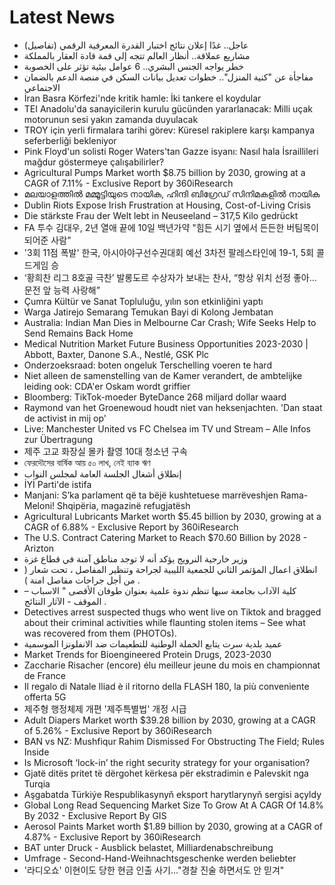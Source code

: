 # Latest News
-  عاجل.. غدًا إعلان نتائج اختبار القدرة المعرفية الرقمي (تفاصيل)
-  مشاريع عملاقة.. أنظار العالم تتجه إلى قمة قادة العقار بالمملكة
-  خطر يواجه الجنس البشري.. 6 عوامل بيئية تؤثر على الخصوبة
-  مفاجأة عن "كنية المنزل".. خطوات تعديل بيانات السكن في منصة الدعم بالضمان الاجتماعي
-  İran Basra Körfezi'nde kritik hamle: İki tankere el koydular
-  TEI Anadolu'da sanayicilerin kurulu gücünden yararlanacak: Milli uçak motorunun sesi yakın zamanda duyulacak
-  TROY için yerli firmalara tarihi görev: Küresel rakiplere karşı kampanya seferberliği bekleniyor
-  Pink Floyd'un solisti Roger Waters'tan Gazze isyanı: Nasıl hala İsraillileri mağdur göstermeye çalışabilirler?
-  Agricultural Pumps Market worth $8.75 billion by 2030, growing at a CAGR of 7.11% - Exclusive Report by 360iResearch
-  മലയാളത്തിൽ മമ്മൂട്ടിയുടെ നായിക, ഹിന്ദി ബിഗ്രേഡ് സിനിമകളിൽ നായിക
-  Dublin Riots Expose Irish Frustration at Housing, Cost-of-Living Crisis
-  Die stärkste Frau der Welt lebt in Neuseeland – 317,5 Kilo gedrückt
-  FA 투수 김대우, 2년 열애 끝에 10일 백년가약 "힘든 시기 옆에서 든든한 버팀목이 되어준 사람"
-  '3회 11점 폭발' 한국, 아시아야구선수권대회 예선 3차전 팔레스타인에 19-1, 5회 콜드게임 승
-  ‘황희찬 리그 8호골 극찬’ 발롱도르 수상자가 보내는 찬사, “항상 위치 선정 좋아...문전 앞 능력 사랑해”
-  Çumra Kültür ve Sanat Topluluğu, yılın son etkinliğini yaptı
-  Warga Jatirejo Semarang Temukan Bayi di Kolong Jembatan
-  Australia: Indian Man Dies in Melbourne Car Crash; Wife Seeks Help to Send Remains Back Home
-  Medical Nutrition Market Future Business Opportunities 2023-2030 | Abbott, Baxter, Danone S.A., Nestlé, GSK Plc
-  Onderzoeksraad: boten ongeluk Terschelling voeren te hard
-  Niet alleen de samenstelling van de Kamer verandert, de ambtelijke leiding ook: CDA'er Oskam wordt griffier
-  Bloomberg: TikTok-moeder ByteDance 268 miljard dollar waard
-  Raymond van het Groenewoud houdt niet van heksenjachten. 'Dan staat de activist in mij op'
-  Live: Manchester United vs FC Chelsea im TV und Stream – Alle Infos zur Übertragung
-  제주 고교 화장실 몰카 촬영 10대 청소년 구속
-  ফেরদৌসের বার্ষিক আয় ৫০ লাখ, নেই ব্যাক ঋণ
-  إنطلاق أشغال الجلسة العامة لمجلس النواب
-  İYİ Parti'de istifa
-  Manjani: S’ka parlament që ta bëjë kushtetuese marrëveshjen Rama-Meloni! Shqipëria, magazinë refugjatësh
-  Agricultural Lubricants Market worth $5.45 billion by 2030, growing at a CAGR of 6.88% - Exclusive Report by 360iResearch
-  The U.S. Contract Catering Market to Reach $70.60 Billion by 2028 - Arizton
-  وزير خارجية النرويج يؤكد أنه لا توجد مناطق آمنة في قطاع غزة
-  انطلاق اعمال المؤتمر الثاني للجمعية الليبية لجراحة وتنظير المفاصل ، تحت شعار ( من أجل جراحات مفاصل امنة ) .
-  كلية الآداب بجامعة سبها تنظم ندوة علمية بعنوان طوفان الأقصى " الاسباب – الموقف - الآثار النتائج .
-  Detectives arrest suspected thugs who went live on Tiktok and bragged about their criminal activities while flaunting stolen items – See what was recovered from them (PHOTOs).
-  عميد بلدية سرت يتابع الحملة الوطنية للتطعيمات ضد الانفلونزا الموسمية
-  Market Trends for Bioengineered Protein Drugs, 2023-2030
-  Zaccharie Risacher (encore) élu meilleur jeune du mois en championnat de France
-  Il regalo di Natale Iliad è il ritorno della FLASH 180, la più conveniente offerta 5G
-  제주형 행정체제 개편 '제주특별법' 개정 시급
-  Adult Diapers Market worth $39.28 billion by 2030, growing at a CAGR of 5.26% - Exclusive Report by 360iResearch
-  BAN vs NZ: Mushfiqur Rahim Dismissed For Obstructing The Field; Rules Inside
-  Is Microsoft ‘lock-in’ the right security strategy for your organisation?
-  Gjatë ditës pritet të dërgohet kërkesa për ekstradimin e Palevskit nga Turqia
-  Aşgabatda Türkiýe Respublikasynyň eksport harytlarynyň sergisi açyldy
-  Global Long Read Sequencing Market Size To Grow At A CAGR Of 14.8% By 2032 - Exclusive Report By GIS
-  Aerosol Paints Market worth $1.89 billion by 2030, growing at a CAGR of 4.87% - Exclusive Report by 360iResearch
-  BAT unter Druck - Ausblick belastet, Milliardenabschreibung
-  Umfrage - Second-Hand-Weihnachtsgeschenke werden beliebter
-  '라디오쇼' 이현이도 당한 현금 인출 사기…"경찰 진술 하면서도 안 믿겨"
